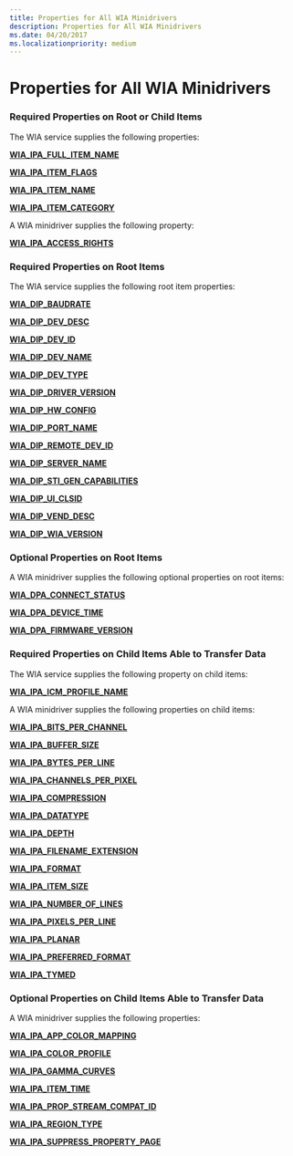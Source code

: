 ```yaml
---
title: Properties for All WIA Minidrivers
description: Properties for All WIA Minidrivers
ms.date: 04/20/2017
ms.localizationpriority: medium
---
```


# Properties for All WIA Minidrivers





### Required Properties on Root or Child Items

The WIA service supplies the following properties:

[**WIA\_IPA\_FULL\_ITEM\_NAME**](./wia-ipa-full-item-name.md)

[**WIA\_IPA\_ITEM\_FLAGS**](./wia-ipa-item-flags.md)

[**WIA\_IPA\_ITEM\_NAME**](./wia-ipa-item-name.md)

[**WIA\_IPA\_ITEM\_CATEGORY**](./wia-ipa-item-category.md)

A WIA minidriver supplies the following property:

[**WIA\_IPA\_ACCESS\_RIGHTS**](./wia-ipa-access-rights.md)

### Required Properties on Root Items

The WIA service supplies the following root item properties:

[**WIA\_DIP\_BAUDRATE**](./wia-dip-baudrate.md)

[**WIA\_DIP\_DEV\_DESC**](./wia-dip-dev-desc.md)

[**WIA\_DIP\_DEV\_ID**](./wia-dip-dev-id.md)

[**WIA\_DIP\_DEV\_NAME**](./wia-dip-dev-name.md)

[**WIA\_DIP\_DEV\_TYPE**](./wia-dip-dev-type.md)

[**WIA\_DIP\_DRIVER\_VERSION**](./wia-dip-driver-version.md)

[**WIA\_DIP\_HW\_CONFIG**](./wia-dip-hw-config.md)

[**WIA\_DIP\_PORT\_NAME**](./wia-dip-port-name.md)

[**WIA\_DIP\_REMOTE\_DEV\_ID**](./wia-dip-remote-dev-id.md)

[**WIA\_DIP\_SERVER\_NAME**](./wia-dip-server-name.md)

[**WIA\_DIP\_STI\_GEN\_CAPABILITIES**](./wia-dip-sti-gen-capabilities.md)

[**WIA\_DIP\_UI\_CLSID**](./wia-dip-ui-clsid.md)

[**WIA\_DIP\_VEND\_DESC**](./wia-dip-vend-desc.md)

[**WIA\_DIP\_WIA\_VERSION**](./wia-dip-wia-version.md)

### Optional Properties on Root Items

A WIA minidriver supplies the following optional properties on root items:

[**WIA\_DPA\_CONNECT\_STATUS**](./wia-dpa-connect-status.md)

[**WIA\_DPA\_DEVICE\_TIME**](./wia-dpa-device-time.md)

[**WIA\_DPA\_FIRMWARE\_VERSION**](./wia-dpa-firmware-version.md)

### Required Properties on Child Items Able to Transfer Data

The WIA service supplies the following property on child items:

[**WIA\_IPA\_ICM\_PROFILE\_NAME**](./wia-ipa-icm-profile-name.md)

A WIA minidriver supplies the following properties on child items:

[**WIA\_IPA\_BITS\_PER\_CHANNEL**](./wia-ipa-bits-per-channel.md)

[**WIA\_IPA\_BUFFER\_SIZE**](./wia-ipa-buffer-size.md)

[**WIA\_IPA\_BYTES\_PER\_LINE**](./wia-ipa-bytes-per-line.md)

[**WIA\_IPA\_CHANNELS\_PER\_PIXEL**](./wia-ipa-channels-per-pixel.md)

[**WIA\_IPA\_COMPRESSION**](./wia-ipa-compression.md)

[**WIA\_IPA\_DATATYPE**](./wia-ipa-datatype.md)

[**WIA\_IPA\_DEPTH**](./wia-ipa-depth.md)

[**WIA\_IPA\_FILENAME\_EXTENSION**](./wia-ipa-filename-extension.md)

[**WIA\_IPA\_FORMAT**](./wia-ipa-format.md)

[**WIA\_IPA\_ITEM\_SIZE**](./wia-ipa-item-size.md)

[**WIA\_IPA\_NUMBER\_OF\_LINES**](./wia-ipa-number-of-lines.md)

[**WIA\_IPA\_PIXELS\_PER\_LINE**](./wia-ipa-pixels-per-line.md)

[**WIA\_IPA\_PLANAR**](./wia-ipa-planar.md)

[**WIA\_IPA\_PREFERRED\_FORMAT**](./wia-ipa-preferred-format.md)

[**WIA\_IPA\_TYMED**](./wia-ipa-tymed.md)

### Optional Properties on Child Items Able to Transfer Data

A WIA minidriver supplies the following properties:

[**WIA\_IPA\_APP\_COLOR\_MAPPING**](./wia-ipa-app-color-mapping.md)

[**WIA\_IPA\_COLOR\_PROFILE**](./wia-ipa-color-profile.md)

[**WIA\_IPA\_GAMMA\_CURVES**](./wia-ipa-gamma-curves.md)

[**WIA\_IPA\_ITEM\_TIME**](./wia-ipa-item-time.md)

[**WIA\_IPA\_PROP\_STREAM\_COMPAT\_ID**](./wia-ipa-prop-stream-compat-id.md)

[**WIA\_IPA\_REGION\_TYPE**](./wia-ipa-region-type.md)

[**WIA\_IPA\_SUPPRESS\_PROPERTY\_PAGE**](./wia-ipa-suppress-property-page.md)

 

